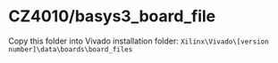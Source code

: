 # CZ4010/basys3_board_file

Copy this folder into Vivado installation folder: `Xilinx\Vivado\[version number]\data\boards\board_files`
